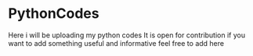 # PythonCodes
Here i will be uploading my python codes
It is open for contribution
if you want to add something useful and informative feel free to add here
